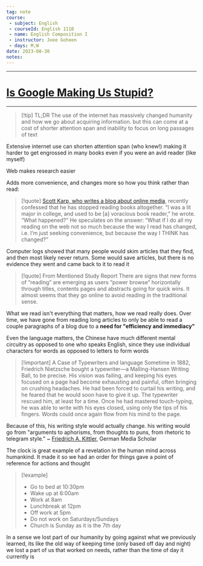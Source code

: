 ```yaml
---
tag: note
course:
 - subject: English
 - courseId: English 1110
 - name: English Composition I
 - instructor: Joee Goheen
 - days: M,W
date: 2023-08-30
notes:
---
```


---

# [Is Google Making Us Stupid?](https://www.theatlantic.com/magazine/archive/2008/07/is-google-making-us-stupid/306868/)

---

>[!tip] TL;DR
>The use of the internet has massively changed humanity and how we go about acquiring information. but this can come at a cost of shorter attention span and inability to focus on long passages of text


Extensive internet use can shorten attention span (who knew!) making it harder to get engrossed in many books even if you were an avid reader (like myself)

Web makes research easier

Adds more convenience, and changes more so how you think rather than read:

> [!quote]
> [Scott Karp, who writes a blog about online media](http://publishing2.com/), recently confessed that he has stopped reading books altogether. “I was a lit major in college, and used to be [a] voracious book reader,” he wrote. “What happened?” He speculates on the answer: “What if I do all my reading on the web not so much because the way I read has changed, i.e. I’m just seeking convenience, but because the way I THINK has changed?”

Computer logs showed that many people would skim articles that they find, and then most likely never return. Some would save articles, but there is no evidence they went and came back to it to read it

> [!quote] From Mentioned Study Report
> There are signs that new forms of “reading” are emerging as users “power browse” horizontally through titles, contents pages and abstracts going for quick wins. It almost seems that they go online to avoid reading in the traditional sense.


What we read isn't everything that matters, how we read really does. Over time, we have gone from reading long articles to only be able to read a couple paragraphs of a blog due to a **need for "efficiency and immediacy"**

Even the language matters, the Chinese have much different mental circuitry as opposed to one who speaks English, since they use individual characters for words as opposed to letters to form words

>[!important] A Case of Typewriters and language
>Sometime in 1882, Friedrich Nietzsche bought a typewriter—a Malling-Hansen Writing Ball, to be precise. His vision was failing, and keeping his eyes focused on a page had become exhausting and painful, often bringing on crushing headaches. He had been forced to curtail his writing, and he feared that he would soon have to give it up. The typewriter rescued him, at least for a time. Once he had mastered touch-typing, he was able to write with his eyes closed, using only the tips of his fingers. Words could once again flow from his mind to the page.

Because of this, his writing style would actually change. his writing would go from "arguments to aphorisms, from thoughts to puns, from rhetoric to telegram style."
~ [Friedrich A. Kittler](http://en.wikipedia.org/wiki/Friedrich_A._Kittler), German Media Scholar


The clock is great example of a revelation in the human mind across humankind. It made it so we had an order for things gave a point of reference for actions and thought

> [!example]
> - Go to bed at 10:30pm
> - Wake up at 6:00am 
> - Work at 8am
> - Lunchbreak at 12pm
> - Off work at 5pm
> - Do not work on Saturdays/Sundays
> - Church is Sunday as it is the 7th day

In a sense we lost part of our humanity by going against what we previously learned, its like the old way of keeping time (only based off day and night) we lost a part of us that worked on needs, rather than the time of day it currently is

